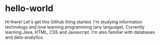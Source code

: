 # hello-world

Hi there!
Let's get this Github thing started. I'm studying information technology and love learning programming (any language). Currently learning Java, HTML, CSS and Javascript. I'm also familiar with databases and data-analytics.
